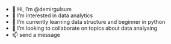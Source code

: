 - 👋 Hi, I’m @demirgulsum
- 👀 I’m interested in data analytics
- 🌱 I’m currently learning data structure and beginner in python
- 💞️ I’m looking to collaborate on topics about data analysing
- 📫 send a message

<!---
demirgulsum/demirgulsum is a ✨ special ✨ repository because its `README.md` (this file) appears on your GitHub profile.
You can click the Preview link to take a look at your changes.
--->
